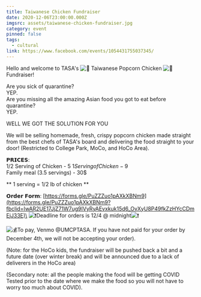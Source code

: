 ```yaml
---
title: Taiwanese Chicken Fundraiser
date: 2020-12-06T23:00:00.000Z
imgsrc: assets/taiwanese-chicken-fundraiser.jpg
category: event
pinned: false
tags:
  - cultural
link: https://www.facebook.com/events/1054431755037345/
---
```

<!--StartFragment-->

Hello and welcome to TASA's ![🍗](https://static.xx.fbcdn.net/images/emoji.php/v9/tad/1/16/1f357.png) Taiwanese Popcorn Chicken ![🍗](https://static.xx.fbcdn.net/images/emoji.php/v9/tad/1/16/1f357.png) Fundraiser!

Are you sick of quarantine?\
YEP.\
Are you missing all the amazing Asian food you got to eat before quarantine?\
YEP.

WELL WE GOT THE SOLUTION FOR YOU

We will be selling homemade, fresh, crispy popcorn chicken made straight from the best chefs of TASA's board and delivering the food straight to your door! (Restricted to College Park, MoCo, and HoCo Area).

𝗣𝗥𝗜𝗖𝗘𝗦:\
1/2 Serving of Chicken - 5$\
1 Serving of Chicken - 9$\
Family meal (3.5 servings) - 30$

\*\* 1 serving = 1/2 lb of chicken \*\*

𝗢𝗿𝗱𝗲𝗿 𝗙𝗼𝗿𝗺: [https://forms.gle/PuZZZuo1pAXkXBNm9](https://forms.gle/PuZZZuo1pAXkXBNm9?fbclid=IwAR2UE17JjZ71W7ug9IVyRyAEvxkuk15d6_OvXyU8P49fkZzHYcCDmEjJ33E)\
![❗️](https://static.xx.fbcdn.net/images/emoji.php/v9/t50/1/16/2757.png)Deadline for orders is 12/4 @ midnight![❗️](https://static.xx.fbcdn.net/images/emoji.php/v9/t50/1/16/2757.png)

![💰](https://static.xx.fbcdn.net/images/emoji.php/v9/t5a/1/16/1f4b0.png)To pay, Venmo @UMCPTASA. If you have not paid for your order by December 4th, we will not be accepting your order).



(Note: for the HoCo kids, the fundraiser will be pushed back a bit and a future date (over winter break) and will be announced due to a lack of deliverers in the HoCo area)

(Secondary note: all the people making the food will be getting COVID Tested prior to the date where we make the food so you will not have to worry too much about COVID).

<!--EndFragment-->